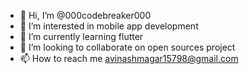 - 👋 Hi, I’m @000codebreaker000
- 👀 I’m interested in mobile app development
- 🌱 I’m currently learning flutter
- 💞️ I’m looking to collaborate on open sources project
- 📫 How to reach me avinashmagar15798@gmail.com

<!---
000codebreaker000/000codebreaker000 is a ✨ special ✨ repository because its `README.md` (this file) appears on your GitHub profile.
You can click the Preview link to take a look at your changes.
--->
